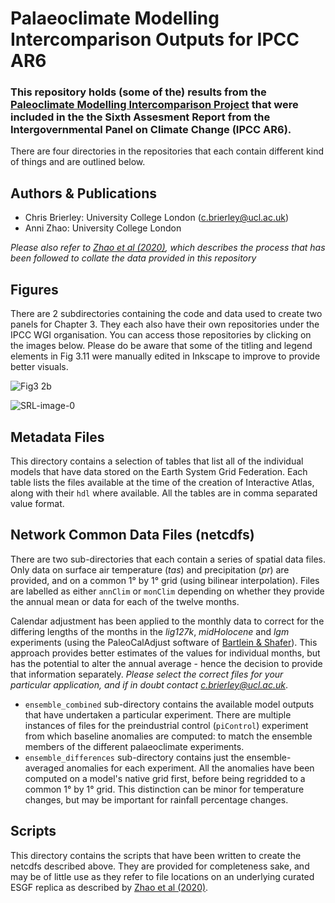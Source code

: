 # Palaeoclimate Modelling Intercomparison Outputs for IPCC AR6
### This repository holds (some of the) results from the [Paleoclimate Modelling Intercomparison Project](https://pmip.lsce.ipsl.fr/) that were included in the the Sixth Assesment Report from the Intergovernmental Panel on Climate Change (IPCC AR6). 
There are four directories in the repositories that each contain different kind of things and are outlined below.

## Authors & Publications
* Chris Brierley: University College London ([c.brierley@ucl.ac.uk](mailto:c.brierley@ucl.ac.uk))
* Anni Zhao: University College London

_Please also refer to [Zhao et al (2020)](https://doi.org/10.5194/gmd-15-2475-2022), which describes the process that has been followed to collate the data provided in this repository_

## Figures
There are 2 subdirectories containing the code and data used to create two panels for Chapter 3. They each also have their own repositories under the IPCC WGI organisation. You can access those repositories by clicking on the images below. Please do be aware that some of the titling and legend elements in Fig 3.11 were manually edited in Inkscape to improve to provide better visuals. 

![Fig3 2b](https://github.com/pmip4/PMIP_for_AR6_Interactive_Atlas/assets/22472193/3af919c0-f320-463a-85d2-afa8e36f46c5)

![SRL-image-0](https://github.com/pmip4/PMIP_for_AR6_Interactive_Atlas/assets/22472193/8c3f3ca7-31ea-498d-aa8b-29e755b81f89)


## Metadata Files
This directory contains a selection of tables that list all of the individual models that have data stored on the Earth System Grid Federation. Each table lists the files available at the time of the creation of Interactive Atlas, along with their `hdl` where available. All the tables are in comma separated value format.

## Network Common Data Files (netcdfs)
There are two sub-directories that each contain a series of spatial data files. Only data on surface air temperature (_tas_) and precipitation (_pr_) are provided, and on a common 1° by 1° grid (using bilinear interpolation). Files are labelled as either `annClim` or `monClim` depending on whether they provide the annual mean or data for each of the twelve months.

Calendar adjustment has been applied to the monthly data to correct for the differing lengths of the months in the _lig127k_, _midHolocene_ and _lgm_ experiments (using the PaleoCalAdjust software of [Bartlein & Shafer](https://doi.org/10.5194/gmd-12-3889-2019)). This approach provides better estimates of the values for individual months, but has the potential to alter the annual average - hence the decision to provide that information separately. _Please select the correct files for your particular application, and if in doubt contact [c.brierley@ucl.ac.uk](mailto:c.brierley@ucl.ac.uk)_.

- `ensemble_combined` sub-directory contains the available model outputs that have undertaken a particular experiment. There are multiple instances of files for the preindustrial control (`piControl`) experiment from which  baseline anomalies are computed: to match the ensemble members of the different palaeoclimate experiments.
- `ensemble_differences` sub-directory contains just the ensemble-averaged anomalies for each experiment. All the anomalies have been computed on a model's native grid first, before being regridded to a common 1° by 1° grid. This distinction can be minor for temperature changes, but may be important for rainfall percentage changes.

## Scripts
This directory contains the scripts that have been written to create the netcdfs described above. They are provided for completeness sake, and may be of little use as they refer to file locations on an underlying curated ESGF replica as described by [Zhao et al (2020)](https://doi.org/10.5194/gmd-15-2475-2022).
